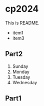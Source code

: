# cp2024

This is README.
- item1
- item3

## Part2
1. Sunday
1. Monday
1. Tuesday
1. Wednesday

## Part1

